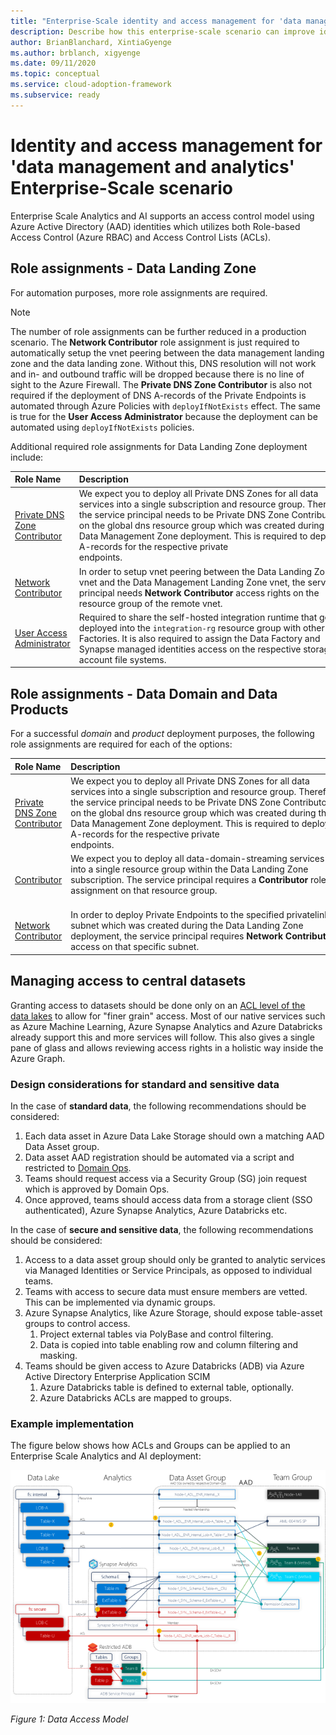 ```yaml
---
title: "Enterprise-Scale identity and access management for 'data management and analytics'"
description: Describe how this enterprise-scale scenario can improve identity and access management of 'data management and analytics'
author: BrianBlanchard, XintiaGyenge
ms.author: brblanch, xigyenge
ms.date: 09/11/2020
ms.topic: conceptual
ms.service: cloud-adoption-framework
ms.subservice: ready
---
```


# Identity and access management for 'data management and analytics' Enterprise-Scale scenario

Enterprise Scale Analytics and AI supports an access control model using Azure Active Directory (AAD) identities which utilizes both Role-based Access Control (Azure RBAC) and Access Control Lists (ACLs).

## Role assignments - Data Landing Zone

For automation purposes, more role assignments are required.

>[!NOTE]
> The number of role assignments can be further reduced in a production scenario. The **Network Contributor** role assignment is just required to automatically setup the vnet peering between the data management landing zone and the data landing zone. Without this, DNS resolution will not work and in- and outbound traffic will be dropped because there is no line of sight to the Azure Firewall. The **Private DNS Zone Contributor** is also not required if the deployment of DNS A-records of the Private Endpoints is automated through Azure Policies with `deployIfNotExists` effect. The same is true for the **User Access Administrator** because the deployment can be automated using `deployIfNotExists` policies.

Additional required role assignments for Data Landing Zone deployment include:

| Role Name | Description | Scope |
|:----------|:------------|:------|
| [Private DNS Zone Contributor](/azure/role-based-access-control/built-in-roles#private-dns-zone-contributor) | We expect you to deploy all Private DNS Zones for all data services into a single subscription and resource group. Therefor, the service principal needs to be Private DNS Zone Contributor on the global dns resource group which was created during the Data Management Zone deployment. This is required to deploy A-records for the respective private endpoints.&nbsp;&nbsp;&nbsp;&nbsp;&nbsp;&nbsp;&nbsp;&nbsp;&nbsp;&nbsp;&nbsp;&nbsp;&nbsp;&nbsp;&nbsp;&nbsp;&nbsp;&nbsp;&nbsp;&nbsp;&nbsp;&nbsp;&nbsp;&nbsp;&nbsp;&nbsp;&nbsp;&nbsp;&nbsp;&nbsp;&nbsp;&nbsp;&nbsp;&nbsp;&nbsp;&nbsp;&nbsp;&nbsp;&nbsp;&nbsp;&nbsp;&nbsp;&nbsp;&nbsp;&nbsp;&nbsp;&nbsp;&nbsp;&nbsp;&nbsp;&nbsp;&nbsp;&nbsp;&nbsp;&nbsp;&nbsp;&nbsp;&nbsp;&nbsp;&nbsp;&nbsp;&nbsp;&nbsp;&nbsp;&nbsp;&nbsp;&nbsp;&nbsp;&nbsp;&nbsp;&nbsp;&nbsp;&nbsp;&nbsp;&nbsp;&nbsp;&nbsp;&nbsp;&nbsp;&nbsp;&nbsp;&nbsp;&nbsp;&nbsp;&nbsp;&nbsp;&nbsp;&nbsp;&nbsp;&nbsp;&nbsp;&nbsp;&nbsp;&nbsp;&nbsp;&nbsp;&nbsp; | (Resource Group Scope) `/subscriptions/{{datamanagement}subscriptionId}/resourceGroups/{resourceGroupName}` |
| [Network Contributor](/azure/role-based-access-control/built-in-roles#network-contributor) | In order to setup vnet peering between the Data Landing Zone vnet and the Data Management Landing Zone vnet, the service principal needs **Network Contributor** access rights on the resource group of the remote vnet. | (Resource Group Scope) `/subscriptions/{{datamanagement}subscriptionId}/resourceGroups/{resourceGroupName}` |
| [User Access Administrator](/azure/role-based-access-control/built-in-roles#user-access-administrator) | Required to share the self-hosted integration runtime that gets deployed into the `integration-rg` resource group with other Data Factories. It is also required to assign the Data Factory and Synapse managed identities access on the respective storage account file systems. | (Resource Scope) `/subscriptions/{{datalandingzone}subscriptionId}` |

## Role assignments - Data Domain and Data Products

For a successful *domain* and *product* deployment purposes, the following role assignments are required for each of the options:

| Role Name | Description | Scope |
|:----------|:------------|:------|
| [Private DNS Zone Contributor](/azure/role-based-access-control/built-in-roles#private-dns-zone-contributor) | We expect you to deploy all Private DNS Zones for all data services into a single subscription and resource group. Therefor, the service principal needs to be Private DNS Zone Contributor on the global dns resource group which was created during the Data Management Zone deployment. This is required to deploy A-records for the respective private endpoints.&nbsp;&nbsp;&nbsp;&nbsp;&nbsp;&nbsp;&nbsp;&nbsp;&nbsp;&nbsp;&nbsp;&nbsp;&nbsp;&nbsp;&nbsp;&nbsp;&nbsp;&nbsp;&nbsp;&nbsp;&nbsp;&nbsp;&nbsp;&nbsp;&nbsp;&nbsp;&nbsp;&nbsp;&nbsp;&nbsp;&nbsp;&nbsp;&nbsp;&nbsp;&nbsp;&nbsp;&nbsp;&nbsp;&nbsp;&nbsp;&nbsp;&nbsp;&nbsp;&nbsp;&nbsp;&nbsp;&nbsp;&nbsp;&nbsp;&nbsp;&nbsp;&nbsp;&nbsp;&nbsp;&nbsp;&nbsp;&nbsp;&nbsp;&nbsp;&nbsp;&nbsp;&nbsp;&nbsp;&nbsp;&nbsp;&nbsp;&nbsp;&nbsp;&nbsp;&nbsp;&nbsp;&nbsp;&nbsp;&nbsp;&nbsp;&nbsp;&nbsp;&nbsp;&nbsp;&nbsp;&nbsp;&nbsp;&nbsp;&nbsp;&nbsp;&nbsp;&nbsp;&nbsp;&nbsp;&nbsp;&nbsp;&nbsp;&nbsp;&nbsp;&nbsp;&nbsp;&nbsp; | (Resource Group Scope) `/subscriptions/{subscriptionId}/resourceGroups/{resourceGroupName}` |
| [Contributor](/azure/role-based-access-control/built-in-roles#contributor) | We expect you to deploy all data-domain-streaming services into a single resource group within the Data Landing Zone subscription. The service principal requires a **Contributor** role-assignment on that resource group. &nbsp;&nbsp;&nbsp;&nbsp;&nbsp;&nbsp;&nbsp;&nbsp;&nbsp;&nbsp;&nbsp;&nbsp;&nbsp;&nbsp;&nbsp;&nbsp;&nbsp;&nbsp;&nbsp;&nbsp;&nbsp;&nbsp;&nbsp;&nbsp;&nbsp;&nbsp;&nbsp;&nbsp;&nbsp;&nbsp;&nbsp;&nbsp;&nbsp;&nbsp;&nbsp;&nbsp;&nbsp;&nbsp;&nbsp;&nbsp;&nbsp;&nbsp;&nbsp;&nbsp;&nbsp;&nbsp;&nbsp;&nbsp;&nbsp;&nbsp;&nbsp;&nbsp;&nbsp;&nbsp;&nbsp;&nbsp;&nbsp;&nbsp;&nbsp;&nbsp;&nbsp;&nbsp;&nbsp;&nbsp;&nbsp;&nbsp;&nbsp;&nbsp;&nbsp;&nbsp;&nbsp;&nbsp;&nbsp;&nbsp;&nbsp;&nbsp;&nbsp;&nbsp;&nbsp;&nbsp;&nbsp;&nbsp;&nbsp;&nbsp;&nbsp;&nbsp;&nbsp;&nbsp;&nbsp;&nbsp;&nbsp;&nbsp;&nbsp;&nbsp;&nbsp;&nbsp;&nbsp; | (Resource Group Scope)  `/subscriptions/{subscriptionId}/resourceGroups/{resourceGroupName}` |
| [Network Contributor](/azure/role-based-access-control/built-in-roles#network-contributor) | In order to deploy Private Endpoints to the specified privatelink-subnet which was created during the Data Landing Zone deployment, the service principal requires **Network Contributor** access on that specific subnet.  | (Child-Resource Scope) `/subscriptions/{subscriptionId}/resourceGroups/{resourceGroupName} /providers/Microsoft.Network/virtualNetworks/{virtualNetworkName}/subnets/{subnetName}"` |

## Managing access to central datasets

Granting access to datasets should be done only on an [ACL level of the data lakes](/azure/storage/blobs/data-lake-storage-access-control-model) to allow for "finer grain" access. Most of our native services such as Azure Machine Learning, Azure Synapse Analytics and Azure Databricks already support this and more services will follow. This also gives a single pane of glass and allows reviewing access rights in a holistic way inside the Azure Graph.

<!--Not adding this as it is not GA yet.
 In addition to managing access using AAD identities using RBACs and ACLs, ADLS Gen2 also supports using SAS tokens and storage keys for managing access to data in your Gen2 account. In order to make sure that every request to Storage Account is authorized through AAD, there is a new feature (currently in preview) of disabling Key based access that permits to disallow requests to the specific storage account in case the requests were authorized with Shared Key. CAE Team is recommending enabling this feature once GA to enforce AAD level access. -->

### Design considerations for standard and sensitive data

In the case of **standard data**, the following recommendations should be considered:

1. Each data asset in Azure Data Lake Storage should own a matching AAD Data Asset group.
1. Data asset AAD registration should be automated via a script and restricted to [Domain Ops](eslz-team-functions.md#domain-ops).
1. Teams should request access via a Security Group (SG) join request which is approved by Domain Ops.
1. Once approved, teams should access data from a storage client (SSO authenticated), Azure Synapse Analytics, Azure Databricks etc.

In the case of **secure and sensitive data**, the following recommendations should be considered:

1. Access to a data asset group should only be granted to analytic services via Managed Identities or Service Principals, as opposed to individual teams.
1. Teams with access to secure data must ensure members are vetted. This can be implemented via dynamic groups.
1. Azure Synapse Analytics, like Azure Storage, should expose table-asset groups to control access.
    1. Project external tables via PolyBase and control filtering.
    1. Data is copied into table enabling row and column filtering and masking.
1. Teams should be given access to Azure Databricks (ADB) via Azure Active Directory Enterprise Application SCIM
    1. Azure Databricks table is defined to external table, optionally.
    1. Azure Databricks ACLs are mapped to groups.

### Example implementation

The figure below shows how ACLs and Groups can be applied to an Enterprise Scale Analytics and AI deployment:

![Data Access Model](./images/data_security_model.png)

*Figure 1: Data Access Model*
